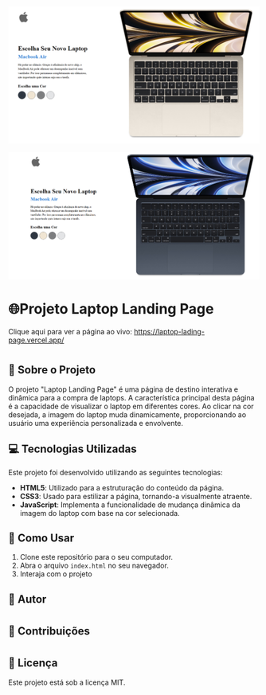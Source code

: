 ![alt text](image-1.png)

![alt text](image.png)

#
# 🌐Projeto Laptop Landing Page

Clique aqui para ver a página ao vivo:  https://laptop-lading-page.vercel.app/

#

## 📝 Sobre o Projeto

O projeto "Laptop Landing Page" é uma página de destino interativa e dinâmica para a compra de laptops. A característica principal desta página é a capacidade de visualizar o laptop em diferentes cores. Ao clicar na cor desejada, a imagem do laptop muda dinamicamente, proporcionando ao usuário uma experiência personalizada e envolvente.

## 💻 Tecnologias Utilizadas

Este projeto foi desenvolvido utilizando as seguintes tecnologias:

- **HTML5**: Utilizado para a estruturação do conteúdo da página.
- **CSS3**: Usado para estilizar a página, tornando-a visualmente atraente.
- **JavaScript**: Implementa a funcionalidade de mudança dinâmica da imagem do laptop com base na cor selecionada.

## 🚀 Como Usar

1. Clone este repositório para o seu computador.
2. Abra o arquivo `index.html` no seu navegador.
3. Interaja com o projeto
## 👤 Autor

#

## 🤝 Contribuições

#

## 📄 Licença

Este projeto está sob a licença MIT.
